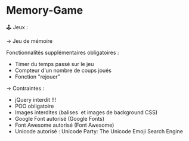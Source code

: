 # Memory-Game

🕹️ Jeux : 

-> Jeu de mémoire

Fonctionnalités supplémentaires obligatoires :
- Timer du temps passé sur le jeu
- Compteur d'un nombre de coups joués
- Fonction "rejouer"

-> Contraintes :
- jQuery interdit !!!
- POO obligatoire
- Images interdites (balises <img> et images de background CSS)
- Google Font autorisé (Google Fonts)
- Font Awesome autorisé (Font Awesome)
- Unicode autorisé : Unicode Party: The Unicode Emoji Search Engine
